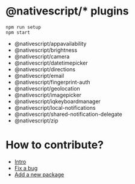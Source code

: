 # @nativescript/\* plugins

```
npm run setup
npm start
```

- @nativescript/appavailability
- @nativescript/brightness
- @nativescript/camera
- @nativescript/datetimepicker
- @nativescript/directions
- @nativescript/email
- @nativescript/fingerprint-auth
- @nativescript/geolocation
- @nativescript/imagepicker
- @nativescript/iqkeyboardmanager
- @nativescript/local-notifications
- @nativescript/shared-notification-delegate
- @nativescript/zip

# How to contribute?

- [Intro]()
- [Fix a bug]()
- [Add a new package]()
